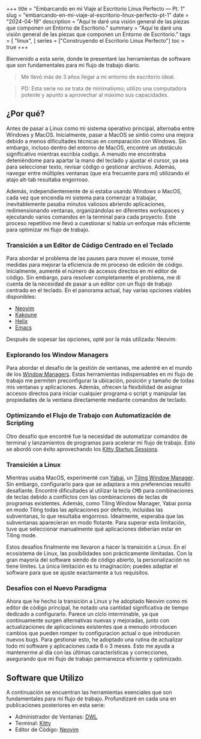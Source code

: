 +++
title = "Embarcando en mi Viaje al Escritorio Linux Perfecto — Pt. 1"
slug = "embarcando-en-mi-viaje-al-escritorio-linux-perfecto-pt-1"
date = "2024-04-19"
description = "Aquí te daré una visión general de las piezas que componen un Entorno de Escritorio."
summary = "Aquí te daré una visión general de las piezas que componen un Entorno de Escritorio."
tags = [
  "linux",
]
series = ["Construyendo el Escritorio Linux Perfecto"]
toc = true
+++

Bienvenido a esta serie, donde te presentaré las herramientas de software que son fundamentales para mi flujo de trabajo diario.

> Me llevó más de 3 años llegar a mi entorno de escritorio ideal.

> PD: Esta serie no se trata de minimalismo; utilizo una computadora potente y apunto a aprovechar al máximo sus capacidades.

## ¿Por qué?

Antes de pasar a Linux como mi sistema operativo principal, alternaba entre Windows y MacOS. Inicialmente, pasar a MacOS se sintió como una mejora debido a menos dificultades técnicas en comparación con Windows. Sin embargo, incluso dentro del entorno de MacOS, encontré un obstáculo significativo mientras escribia codigo. A menudo me encontraba deteniéndome para apartar la mano del teclado y ajustar el cursor, ya sea para seleccionar texto, revisar código o gestionar archivos. Además, navegar entre múltiples ventanas (que era frecuente para mí) utilizando el atajo alt-tab resultaba engorroso.

Además, independientemente de si estaba usando Windows o MacOS, cada vez que encendía mi sistema para comenzar a trabajar, inevitablemente pasaba minutos valiosos abriendo aplicaciones, redimensionando ventanas, organizándolas en diferentes workspaces y ejecutando varios comandos en la terminal para cada proyecto. Este proceso repetitivo me llevó a cuestionar si había un enfoque más eficiente para optimizar mi flujo de trabajo.

### Transición a un Editor de Código Centrado en el Teclado

Para abordar el problema de las pauses para mover el mouse, tomé medidas para mejorar la eficiencia de mi proceso de edición de código. Inicialmente, aumenté el número de accesos directos en mi editor de código. Sin embargo, para resolver completamente el problema, me di cuenta de la necesidad de pasar a un editor con un flujo de trabajo centrado en el teclado. En el panorama actual, hay varias opciones viables disponibles:

- [Neovim](https://github.com/neovim/neovim)
- [Kakoune](https://github.com/mawww/kakoune)
- [Helix](https://github.com/helix-editor/helix)
- [Emacs](https://www.gnu.org/software/emacs/)

Después de sopesar las opciones, opté por la más utilizada: Neovim.

### Explorando los Window Managers

Para abordar el desafío de la gestión de ventanas, me adentré en el mundo de los [Window Managers](https://en.wikipedia.org/wiki/Window_manager). Estas herramientas indispensables en mi flujo de trabajo me permiten preconfigurar la ubicación, posición y tamaño de todas mis ventanas y aplicaciones. Además, ofrecen la flexibilidad de asignar accesos directos para iniciar cualquier programa o script y manipular las propiedades de la ventana directamente mediante comandos de teclado.

### Optimizando el Flujo de Trabajo con Automatización de Scripting

Otro desafío que encontré fue la necesidad de automatizar comandos de terminal y lanzamientos de programas para acelerar mi flujo de trabajo. Esto se abordó con éxito aprovechando los [Kitty Startup Sessions](https://sw.kovidgoyal.net/kitty/overview/#startup-sessions).

### Transición a Linux

Mientras usaba MacOS, experimenté con [Yabai](https://github.com/koekeishiya/yabai), un [Tiling Window Manager](https://en.wikipedia.org/wiki/Tiling_window_manager). Sin embargo, configurarlo para que se adaptara a mis preferencias resultó desafiante. Encontré dificultades al utilizar la tecla <kbd>CMD</kbd> para combinaciones de teclas debido a conflictos con las combinaciones de teclas de programas existentes. Además, como Tiling Window Manager, Yabai ponia en modo Tiling todas las aplicaciones por defecto, incluidas las subventanas, lo que resultaba engorroso. Idealmente, esperaba que las subventanas aparecieran en modo flotante. Para superar esta limitación, tuve que seleccionar manualmente qué aplicaciones deberían estar en Tiling mode.

Estos desafíos finalmente me llevaron a hacer la transición a Linux. En el ecosistema de Linux, las posibilidades son prácticamente ilimitadas. Con la gran mayoría del software siendo de código abierto, la personalización no tiene límites. La única limitación es tu imaginación; puedes adaptar el software para que se ajuste exactamente a tus requisitos.

### Desafíos con el Nuevo Paradigma

Ahora que he hecho la transición a Linux y he adoptado Neovim como mi editor de código principal, he notado una cantidad significativa de tiempo dedicado a configurarlo. Parece un ciclo interminable, ya que continuamente surgen alternativas nuevas y mejoradas, junto con actualizaciones de aplicaciones existentes que a menudo introducen cambios que pueden romper tu configuracion actual o que introducen nuevos bugs. Para gestionar esto, he adoptado una rutina de actualizar todo mi software y aplicaciones cada 6 o 3 meses. Esto me ayuda a mantenerme al día con las últimas características y correcciones, asegurando que mi flujo de trabajo permanezca eficiente y optimizado.

## Software que Utilizo

A continuación se encuentran las herramientas esenciales que son fundamentales para mi flujo de trabajo. Profundizaré en cada una en publicaciones posteriores en esta serie:

* Administrador de Ventanas: [DWL](https://codeberg.org/dwl/dwl)
* Terminal: [Kitty](https://github.com/kovidgoyal/kitty)
* Editor de Código: [Neovim](https://github.com/neovim/neovim)

